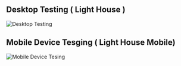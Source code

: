 ## Desktop Testing ( Light House ) 



![Desktop Testing](https://github.com/hkuspace-pu/project-submission-group-10-HKNatureWatch/blob/main/ProjectDocs/testing/Desktop%20Testing.png)


## Mobile Device Tesging ( Light House Mobile) 
![Mobile Device Tesing](https://github.com/hkuspace-pu/project-submission-group-10-HKNatureWatch/blob/main/ProjectDocs/testing/Mobile%20Device%20Testing.png)

